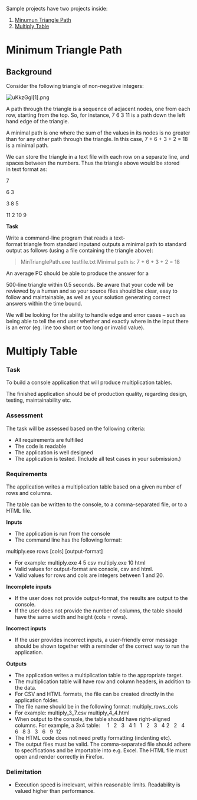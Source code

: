 Sample projects have two projects inside:

1. [Minumun Triangle Path](#minimum-triangle-path)
2. [Multiply Table](#multiply-table)

# Minimum Triangle Path #

## Background ##

Consider the following triangle of non-negative integers:

![uKkzGgl[1].png](https://bitbucket.org/repo/G8RjXd/images/1413163728-uKkzGgl%5B1%5D.png)

A path through the triangle is a sequence of adjacent nodes, one from each row, starting from the top. So, for instance, 7 6 3 11 is a path down the left hand edge of the triangle.

A minimal path is one where the sum of the values in its nodes is no greater than for any other path through the triangle. In this case, 7 + 6 + 3 + 2 = 18 is a minimal path.

We can store the triangle in a text file with each row on a separate line, and spaces between the numbers. Thus the triangle above would be stored in text format as:

7

6 3

3 8 5

11 2 10 9

**Task**

Write a command-line program that reads a text-format triangle from standard inputand outputs a minimal path to standard output as follows (using a file containing the triangle above):

> MinTrianglePath.exe testfile.txt
    Minimal path is: 7 + 6 + 3 + 2 = 18

An average PC should be able to produce the answer for a 

500-line triangle within 0.5 seconds. Be aware that your code will be reviewed by a human and so your source files should be clear, easy to follow and maintainable, as well as your solution generating correct answers within the time bound.

We will be looking for the ability to handle edge and error cases – such as being able to tell the end user whether and exactly where in the input there is an error (eg. line too short or too long or invalid value).

# Multiply Table #

### Task ###

To build a console application that will produce multiplication tables.

The finished application should be of production quality, regarding design, testing, maintainability etc.

### Assessment ###

The task will be assessed based on the following criteria:

-   All requirements are fulfilled
-   The code is readable
-   The application is well designed
-   The application is tested. (Include all test cases in your submission.)

### Requirements ###

The application writes a multiplication table based on a given number of rows and columns.

The table can be written to the console, to a comma-separated file, or to a HTML file.

**Inputs**

-   The application is run from the console
-   The command line has the following format:

multiply.exe rows [cols] [output-format]

-   For example:
    multiply.exe 4 5 csv
    multiply.exe 10 html
-   Valid values for output-format are console, csv and html.
-   Valid values for rows and cols are integers between 1 and 20.

**Incomplete inputs**

-   If the user does not provide output-format, the results are output to the console.
-   If the user does not provide the number of columns, the table should have the same width and height (cols = rows).

**Incorrect inputs**

-   If the user provides incorrect inputs, a user-friendly error message should be shown together with a reminder of the correct way to run the application.

**Outputs**

-   The application writes a multiplication table to the appropriate target.
-   The multiplication table will have row and column headers, in addition to the data.
-   For CSV and HTML formats, the file can be created directly in the application folder.
-   The file name should be in the following format:
    multiply_rows_cols
-   For example:
    multiply_3_7.csv
    multiply_4_4.html
-   When output to the console, the table should have right-aligned columns. For example, a 3x4 table:
        1   2   3   4
    1   1   2   3   4
    2   2   4   6   8
    3   3   6   9  12
-   The HTML code does not need pretty formatting (indenting etc).
-   The output files must be valid. The comma-separated file should adhere to specifications and be importable into e.g. Excel. The HTML file must open and render correctly in Firefox.

### Delimitation ###

-   Execution speed is irrelevant, within reasonable limits. Readability is valued higher than performance.                    
